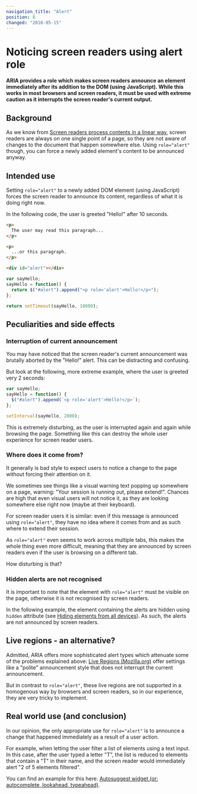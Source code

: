 ```yaml
---
navigation_title: "Alert"
position: 8
changed: "2018-05-15"
---
```


# Noticing screen readers using alert role

**ARIA provides a role which makes screen readers announce an element immediately after its addition to the DOM (using JavaScript). While this works in most browsers and screen readers, it must be used with extreme caution as it interrupts the screen reader's current output.**

## Background

As we know from [Screen readers process contents in a linear way](/pages/knowledge/desktop-screen-readers/linear-processing), screen readers are always on one single point of a page, so they are not aware of changes to the document that happen somewhere else. Using `role="alert"` though, you can force a newly added element's content to be announced anyway.

## Intended use

Setting `role="alert"` to a newly added DOM element (using JavaScript) forces the screen reader to announce its content, regardless of what it is doing right now.

In the following code, the user is greeted "Hello!" after 10 seconds.

```html
<p>
  The user may read this paragraph...
</p>

<p>
  ...or this paragraph.
</p>

<div id="alert"></div>
```

```javascript
var sayHello;
sayHello = function() {
  return $("#alert").append("<p role='alert'>Hello!</p>");
};

return setTimeout(sayHello, 10000);
```

[](_examples/single-announcement-of-an-element-using-alert-role)

## Peculiarities and side effects

### Interruption of current announcement

You may have noticed that the screen reader's current announcement was brutally aborted by the "Hello!" alert. This can be distracting and confusing.

But look at the following, more extreme example, where the user is greeted very 2 seconds:

```javascript
var sayHello;
sayHello = function() {
  $("#alert").append(`<p role='alert'>Hello!</p>`);
};

setInterval(sayHello, 2000);
```

This is extremely disturbing, as the user is interrupted again and again while browsing the page. Something like this can destroy the whole user experience for screen reader users.

[](_examples/loop-announcement-of-an-element-using-alert-role)

### Where does it come from?

It generally is bad style to expect users to notice a change to the page without forcing their attention on it.

We sometimes see things like a visual warning text popping up somewhere on a page, warning: "Your session is running out, please extend!". Chances are high that even visual users will not notice it, as they are looking somewhere else right now (maybe at their keyboard).

For screen reader users it is similar: even if this message is announced using `role="alert"`, they have no idea where it comes from and as such where to extend their session.

As `role="alert"` even seems to work across multiple tabs, this makes the whole thing even more difficult, meaning that they are announced by screen readers even if the user is browsing on a different tab.

How disturbing is that?

### Hidden alerts are not recognised

It is important to note that the element with `role="alert"` must be visible on the page, otherwise it is not recognised by screen readers.

In the following example, the element containing the alerts are hidden using `hidden` attribute (see [Hiding elements from all devices](/pages/examples/hiding-elements/from-all-devices)). As such, the alerts are not announced by screen readers.

[](_examples/loop-announcement-of-an-element-using-hidden-alert-role)

## Live regions - an alternative?

Admitted, ARIA offers more sophisticated alert types which attenuate some of the problems explained above: [Live Regions (Mozilla.org)](https://developer.mozilla.org/en-US/docs/Web/Accessibility/ARIA/ARIA_Live_Regions) offer settings like a "polite" announcement style that does not interrupt the current announcement.

But in contrast to `role="alert"`, these live regions are not supported in a homogenous way by browsers and screen readers, so in our experience, they are very tricky to implement.

## Real world use (and conclusion)

In our opinion, the only appropriate use for `role="alert"` is to announce a change that happened immediately as a result of a user action.

For example, when letting the user filter a list of elements using a text input. In this case, after the user typed a letter "T", the list is reduced to elements that contain a "T" in their name, and the screen reader would immediately alert "2 of 5 elements filtered".

You can find an example for this here: [Autosuggest widget (or: autocomplete, lookahead, typeahead)](/pages/examples/widgets/autosuggest).